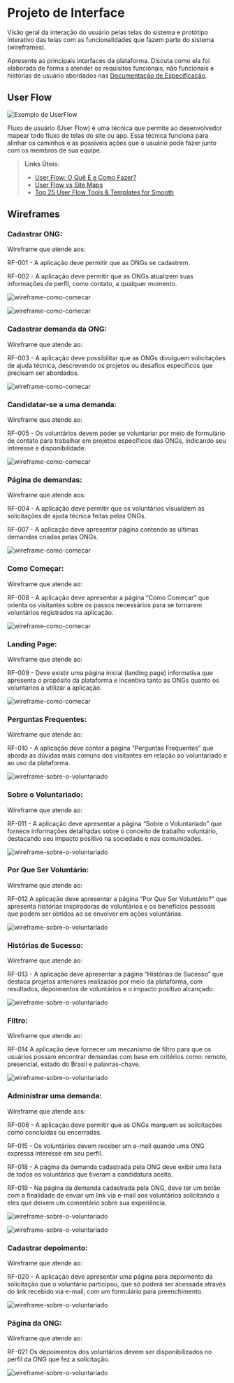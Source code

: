 
# Projeto de Interface

Visão geral da interação do usuário pelas telas do sistema e protótipo interativo das telas com as funcionalidades que fazem parte do sistema (wireframes).

 Apresente as principais interfaces da plataforma. Discuta como ela foi elaborada de forma a atender os requisitos funcionais, não funcionais e histórias de usuário abordados nas <a href="2-Especificação do Projeto.md"> Documentação de Especificação</a>.

## User Flow

![Exemplo de UserFlow](img/userflow.jpg)

Fluxo de usuário (User Flow) é uma técnica que permite ao desenvolvedor mapear todo fluxo de telas do site ou app. Essa técnica funciona para alinhar os caminhos e as possíveis ações que o usuário pode fazer junto com os membros de sua equipe.

> **Links Úteis**:
> - [User Flow: O Quê É e Como Fazer?](https://medium.com/7bits/fluxo-de-usu%C3%A1rio-user-flow-o-que-%C3%A9-como-fazer-79d965872534)
> - [User Flow vs Site Maps](http://designr.com.br/sitemap-e-user-flow-quais-as-diferencas-e-quando-usar-cada-um/)
> - [Top 25 User Flow Tools & Templates for Smooth](https://www.mockplus.com/blog/post/user-flow-tools)


## Wireframes

### Cadastrar ONG:

Wireframe que atende aos:

RF-001 - A aplicação deve permitir que as ONGs se cadastrem.

RF-002 - A aplicação deve permitir que as ONGs atualizem suas informações de perfil, como contato, a qualquer momento.

![wireframe-como-comecar](./img/wireframes/cadastro-da-ONG.png)

![wireframe-como-comecar](./img/wireframes/cadastro-da-ONG-perfil.png)

### Cadastrar demanda da ONG:

Wireframe que atende ao: 

RF-003 - A aplicação deve possibilitar que as ONGs divulguem solicitações de ajuda técnica, descrevendo os projetos ou desafios específicos que precisam ser abordados.

![wireframe-como-comecar](./img/wireframes/cadastrar-demanda-da-ONG.png)

### Candidatar-se a uma demanda:

Wireframe que atende ao: 

RF-005 - Os voluntários devem poder se voluntariar por meio de formulário de contato para trabalhar em projetos específicos das ONGs, indicando seu interesse e disponibilidade.

![wireframe-como-comecar](./img/wireframes/candidatar-se-a-uma-demanda.png)

### Página de demandas:

Wireframe que atende aos: 

RF-004 - A aplicação deve permitir que os voluntários visualizem as solicitações de ajuda técnica feitas pelas ONGs.

RF-007 - A aplicação deve apresentar página contendo as últimas demandas criadas pelas ONGs.

![wireframe-como-comecar](./img/wireframes/página-de-demandas.png)

### Como Começar:

Wireframe que atende ao:

RF-008 - A aplicação deve apresentar a página “Como Começar” que orienta os visitantes sobre os passos necessários para se tornarem voluntários registrados na aplicação.

![wireframe-como-comecar](./img/wireframes/como-comecar.png)

### Landing Page:

Wireframe que atende ao:

RF-009 - Deve existir uma página inicial (landing page) informativa que apresenta o propósito da plataforma e incentiva tanto as ONGs quanto os voluntários a utilizar a aplicação.

![wireframe-como-comecar](./img/wireframes/landing-page.png)

### Perguntas Frequentes:

Wireframe que atende ao: 

RF-010 - A aplicação deve conter a página “Perguntas Frequentes” que aborda as dúvidas mais comuns dos visitantes em relação ao voluntariado e ao uso da plataforma.

![wireframe-sobre-o-voluntariado](./img/wireframes/perguntas-frequentes.png)

### Sobre o Voluntariado:

Wireframe que atende ao:

RF-011 - A aplicação deve apresentar a página “Sobre o Voluntariado” que fornece informações detalhadas sobre o conceito de trabalho voluntário, destacando seu impacto positivo na sociedade e nas comunidades.

![wireframe-sobre-o-voluntariado](./img/wireframes/sobre-o-voluntariado.png)

### Por Que Ser Voluntário:

Wireframe que atende ao: 

RF-012	A aplicação deve apresentar a página “Por Que Ser Voluntário?” que apresenta histórias inspiradoras de voluntários e os benefícios pessoais que podem ser obtidos ao se envolver em ações voluntárias.

![wireframe-sobre-o-voluntariado](./img/wireframes/por-que-ser-voluntário_.png)

### Histórias de Sucesso:

Wireframe que atende ao: 

RF-013 - A aplicação deve apresentar a página “Histórias de Sucesso” que destaca projetos anteriores realizados por meio da plataforma, com resultados, depoimentos de voluntários e o impacto positivo alcançado.

![wireframe-sobre-o-voluntariado](./img/wireframes/histórias-de-sucesso.png)

### Filtro:

Wireframe que atende ao:

RF-014	A aplicação deve fornecer um mecanismo de filtro para que os usuários possam encontrar demandas com base em critérios como: remoto, presencial, estado do Brasil e palavras-chave.

![wireframe-sobre-o-voluntariado](./img/wireframes/filtro.png)

### Administrar uma demanda:

Wireframe que atende aos:

RF-006 - A aplicação deve permitir que as ONGs marquem as solicitações como concluídas ou encerradas.

RF-015 - Os voluntários devem receber um e-mail quando uma ONG expressa interesse em seu perfil.

RF-018 - A página da demanda cadastrada pela ONG deve exibir uma lista de todos os voluntários que tiveram a candidatura aceita.

RF-019 - Na página da demanda cadastrada pela ONG, deve ter um botão com a finalidade de enviar um link via e-mail aos voluntários solicitando a eles que deixem um comentário sobre sua experiência.

![wireframe-sobre-o-voluntariado](./img/wireframes/administrar-uma-demanda-progresso.png)

![wireframe-sobre-o-voluntariado](./img/wireframes/administrar-uma-demanda-finalizada.png)

### Cadastrar depoimento:

Wireframe que atende ao:

RF-020 - A aplicação deve apresentar uma página para depoimento da solicitação que o voluntário participou, que só poderá ser acessada através do link recebido via e-mail, com um formulário para preenchimento.

![wireframe-sobre-o-voluntariado](./img/wireframes/depoimento-do-voluntário.png)

### Página da ONG:

Wireframe que atende ao:

RF-021	Os depoimentos dos voluntários devem ser disponibilizados no perfil da ONG que fez a solicitação.

![wireframe-sobre-o-voluntariado](./img/wireframes/página-da-ONG.png)
